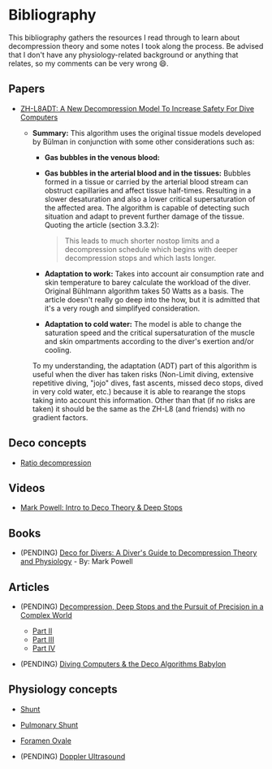 # Bibliography

This bibliography gathers the resources I read through to learn about decompression theory and some notes I took along the process. Be advised that I don't have any physiology-related background or anything that relates, so my comments can be very wrong 😄.

## Papers

- [ZH-L8ADT: A New Decompression Model To Increase Safety For
Dive Computers](https://cronatec.ch/wp-content/uploads/2021/09/ZH-L8ADT.pdf)
    - **Summary:** This algorithm uses the original tissue models developed by Bülman in conjunction with some other considerations such as:
        - **Gas bubbles in the venous blood:**
        - **Gas bubbles in the arterial blood and in the tissues:** Bubbles formed in a tissue or carried by the arterial blood stream can obstruct capillaries and affect tissue half-times. Resulting in a slower desaturation and also a lower critical supersaturation of the affected area. The algorithm is capable of detecting such situation and adapt to prevent further damage of the tissue. Quoting the article (section 3.3.2):
            > This leads to much shorter nostop limits and a decompression schedule which begins with deeper decompression stops and which lasts longer.
        - **Adaptation to work:** Takes into account air consumption rate and skin temperature to barey calculate the workload of the diver. Original Bühlmann algorithm takes 50 Watts as a basis. The article doesn't really go deep into the how, but it is admitted that it's a very rough and simplifyed consideration.

        - **Adaptation to cold water:** The model is able to change the saturation speed and the critical supersaturation of the muscle and skin ompartments according to the diver's exertion and/or cooling.

        To my understanding, the adaptation (ADT) part of this algorithm is useful when the diver has taken risks (Non-Limit diving, extensive repetitive diving, "jojo" dives, fast ascents, missed deco stops, dived in very cold water, etc.) because it is able to rearange the stops taking into account this information. Other than that (if no risks are taken) it should be the same as the ZH-L8 (and friends) with no gradient factors.

## Deco concepts

- [Ratio decompression](https://en.wikipedia.org/wiki/Ratio_decompression)

## Videos

- [Mark Powell: Intro to Deco Theory & Deep Stops](https://www.youtube.com/watch?v=fhfNph3GKRw&list=PLdGfAkSUGpmFkT7d902_Wk8VZUNO-kgVhoi)

## Books

- (PENDING) [Deco for Divers: A Diver's Guide to Decompression Theory and Physiology](https://www.amazon.es/Deco-Divers-Decompression-Theory-Physiology/dp/1905492294) - By: Mark Powell

## Articles

- (PENDING) [Decompression, Deep Stops and the Pursuit of Precision in a Complex World](https://gue.com/blog/decompression-deep-stops-and-the-pursuit-of-precision-in-a-complex-world/)
    - [Part II](https://gue.com/blog/part-two-tech-divers-deep-stops-and-the-coming-apocalypse/)
    - [Part III](https://gue.com/blog/part-three-bubble-wise-pound-foolish-are-deep-stops-dangerous/)
    - [Part IV](https://gue.com/blog/decompression-series-part-four-finding-shelter-in-an-uncertain-world/)

- (PENDING) [Diving Computers & the Deco Algorithms Babylon](https://www.t101.ro/blog/diving-computers-the-deco-babylon/)

## Physiology concepts

- [Shunt](https://en.wikipedia.org/wiki/Shunt_(medical))

- [Pulmonary Shunt](https://en.wikipedia.org/wiki/Pulmonary_shunt)

- [Foramen Ovale](https://en.wikipedia.org/wiki/Foramen_ovale_(heart))

- (PENDING) [Doppler Ultrasound](https://fetalmedicine.org/var/uploads/web/Doppler/Doppler%20Ultrasound%20-%20Principles%20and%20practice.pdf)
